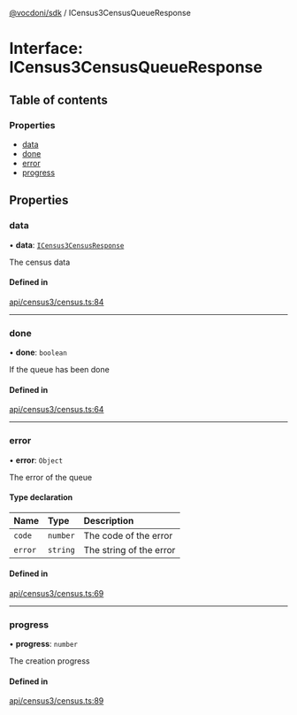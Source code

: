 [@vocdoni/sdk](/sdk) / ICensus3CensusQueueResponse

# Interface: ICensus3CensusQueueResponse

## Table of contents

### Properties

- [data](ICensus3CensusQueueResponse#data)
- [done](ICensus3CensusQueueResponse#done)
- [error](ICensus3CensusQueueResponse#error)
- [progress](ICensus3CensusQueueResponse#progress)

## Properties

### data

• **data**: [`ICensus3CensusResponse`](ICensus3CensusResponse)

The census data

#### Defined in

[api/census3/census.ts:84](https://github.com/vocdoni/vocdoni-sdk/blob/1053e59/src/api/census3/census.ts#L84)

___

### done

• **done**: `boolean`

If the queue has been done

#### Defined in

[api/census3/census.ts:64](https://github.com/vocdoni/vocdoni-sdk/blob/1053e59/src/api/census3/census.ts#L64)

___

### error

• **error**: `Object`

The error of the queue

#### Type declaration

| Name | Type | Description |
| :------ | :------ | :------ |
| `code` | `number` | The code of the error |
| `error` | `string` | The string of the error |

#### Defined in

[api/census3/census.ts:69](https://github.com/vocdoni/vocdoni-sdk/blob/1053e59/src/api/census3/census.ts#L69)

___

### progress

• **progress**: `number`

The creation progress

#### Defined in

[api/census3/census.ts:89](https://github.com/vocdoni/vocdoni-sdk/blob/1053e59/src/api/census3/census.ts#L89)
